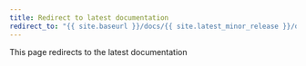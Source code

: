 ```yaml
---
title: Redirect to latest documentation
redirect_to: "{{ site.baseurl }}/docs/{{ site.latest_minor_release }}/development/proxy"
---
```


This page redirects to the latest documentation
